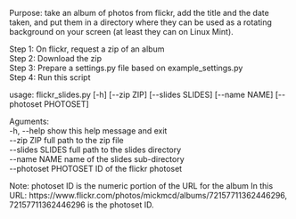 Purpose: take an album of photos from flickr, add the title
and the date taken, and put them in a directory where they
can be used as a rotating background on your screen (at least
they can on Linux Mint).
<p>
Step 1: On flickr, request a zip of an album
<br>
Step 2: Download the zip
<br>
Step 3: Prepare a settings.py file based on example_settings.py
<br>
Step 4: Run this script

usage: flickr_slides.py [-h] [--zip ZIP] [--slides SLIDES] [--name NAME]
                        [--photoset PHOTOSET]
<p>
Aguments:
<br>
  -h, --help           show this help message and exit
<br>
  --zip ZIP            full path to the zip file
<br>
  --slides SLIDES      full path to the slides directory
<br>
  --name NAME          name of the slides sub-directory
<br>
  --photoset PHOTOSET  ID of the flickr photoset
<p>
Note: photoset ID is the numeric portion of the URL for the album
In this URL: https://www.flickr.com/photos/mickmcd/albums/72157711362446296,
72157711362446296 is the photoset ID.

